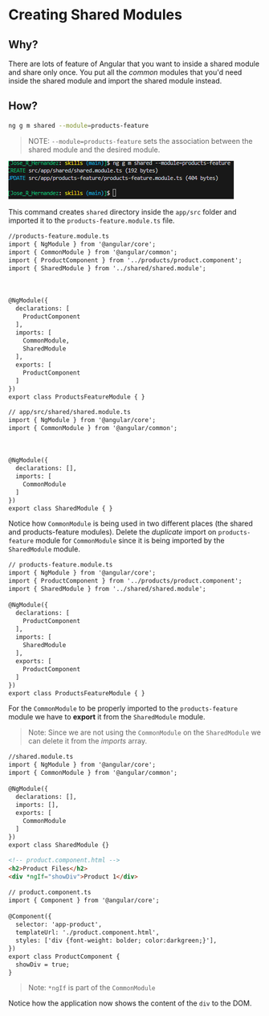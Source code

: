 # Creating Shared Modules

## Why?

There are lots of feature of Angular that you want to inside a shared module and share only once. You put all the *common* modules that you'd need inside the shared module and import the shared module instead.

## How?

```BASH
ng g m shared --module=products-feature
```

>NOTE: `--module=products-feature` sets the association between the shared module and the desired module.

![Shared Module Command](img/shared-module-create.png)

This command creates `shared` directory inside the `app/src` folder and imported it to the `products-feature.module.ts` file.

```JS
//products-feature.module.ts
import { NgModule } from '@angular/core';
import { CommonModule } from '@angular/common';
import { ProductComponent } from '../products/product.component';
import { SharedModule } from '../shared/shared.module';



@NgModule({
  declarations: [
    ProductComponent
  ],
  imports: [
    CommonModule,
    SharedModule
  ],
  exports: [
    ProductComponent
  ]
})
export class ProductsFeatureModule { }
```

```JS
// app/src/shared/shared.module.ts
import { NgModule } from '@angular/core';
import { CommonModule } from '@angular/common';



@NgModule({
  declarations: [],
  imports: [
    CommonModule
  ]
})
export class SharedModule { }
```

Notice how `CommonModule` is being used in two different places (the shared and products-feature modules). Delete the *duplicate* import on `products-feature` module for `CommonModule` since it is being imported by the `SharedModule` module.

```JS
// products-feature.module.ts
import { NgModule } from '@angular/core';
import { ProductComponent } from '../products/product.component';
import { SharedModule } from '../shared/shared.module';

@NgModule({
  declarations: [
    ProductComponent
  ],
  imports: [
    SharedModule
  ],
  exports: [
    ProductComponent
  ]
})
export class ProductsFeatureModule { }
```

For the `CommonModule` to be properly imported to the `products-feature` module we have to **export** it from the `SharedModule` module.

>Note: Since we are not using the `CommonModule` on the `SharedModule` we can delete it from the *imports* array.

```JS
//shared.module.ts
import { NgModule } from '@angular/core';
import { CommonModule } from '@angular/common';

@NgModule({
  declarations: [],
  imports: [],
  exports: [
    CommonModule
  ]
})
export class SharedModule {}
```

```HTML
<!-- product.component.html -->
<h2>Product Files</h2>
<div *ngIf="showDiv">Product 1</div>
```

```JS
// product.component.ts
import { Component } from '@angular/core';

@Component({
  selector: 'app-product',
  templateUrl: './product.component.html',
  styles: ['div {font-weight: bolder; color:darkgreen;}'],
})
export class ProductComponent {
  showDiv = true;
}
```

>Note: `*ngIf` is part of the `CommonModule`

Notice how the application now shows the content of the `div` to the DOM.
